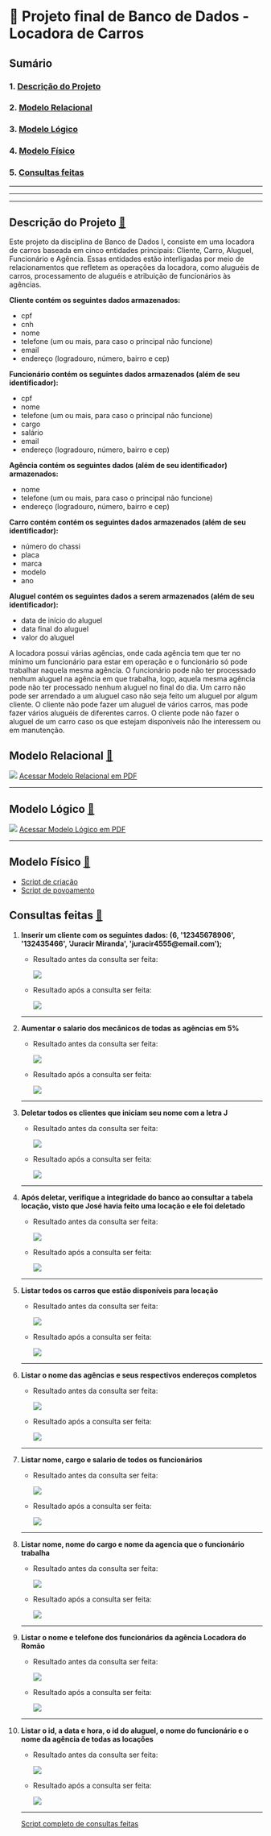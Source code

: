 # :house_with_garden: Projeto final de Banco de Dados - Locadora de Carros
## Sumário
### 1. [Descrição do Projeto](#descricao-do-projeto-house_with_garden)
### 2. [Modelo Relacional](#modelo-relacional-house_with_garden)
### 3. [Modelo Lógico](#modelo-logico-house_with_garden)
### 4. [Modelo Físico](#modelo-fisico-house_with_garden)
### 5. [Consultas feitas](#consultas-feitas-house_with_garden)

<hr>
<hr>
<hr>

## Descrição do Projeto [:house_with_garden:](#house_with_garden-projeto-final-de-banco-de-dados---locadora-de-carros)
Este projeto da disciplina de Banco de Dados I, consiste em uma locadora de carros baseada em cinco entidades principais: Cliente, Carro, Aluguel, Funcionário e Agência. Essas entidades estão interligadas por meio de relacionamentos que refletem as operações da locadora, como aluguéis de carros, processamento de aluguéis e atribuição de funcionários às agências.

<strong>Cliente contém os seguintes dados armazenados:</strong>
<ul>
<li>cpf</li>
<li>cnh</li>
<li>nome</li>
<li>telefone (um ou mais, para caso o principal não funcione)</li>
<li>email</li>
<li>endereço (logradouro, número, bairro e cep)</li>
</ul>
<strong>Funcionário contém os seguintes dados armazenados (além de seu identificador):</strong>
<ul>
  <li>cpf</li>
  <li>nome</li>
  <li>telefone (um ou mais, para caso o principal não funcione)</li>
  <li>cargo</li>
  <li>salário</li>
  <li>email</li>
  <li>endereço (logradouro, número, bairro e cep)</li>
</ul>
<strong>Agência contém os seguintes dados (além de seu identificador) armazenados:</strong>
<ul>
  <li>nome</li>
  <li>telefone (um ou mais, para caso o principal não funcione)</li>
  <li>endereço (logradouro, número, bairro e cep)</li>
</ul>

<strong>Carro contém contém os seguintes dados armazenados (além de seu identificador):</strong>
<ul>
  <li>número do chassi</li>
  <li>placa</li>
  <li>marca</li>
  <li>modelo</li>
  <li>ano</li>
</ul>

<strong>Aluguel contém os seguintes dados a serem armazenados (além de seu identificador):</strong>
<ul>
  <li>data de início do aluguel</li>
  <li>data final do aluguel</li>
  <li>valor do aluguel</li>
</ul>


A locadora possui várias agências, onde cada agência tem que ter no mínimo um funcionário para estar em operação e o funcionário só pode trabalhar naquela mesma agência.
O funcionário pode não ter processado nenhum aluguel na agência em que trabalha, logo, aquela mesma agência pode não ter processado nenhum aluguel no final do dia.
Um carro não pode ser arrendado a um aluguel caso não seja feito um aluguel por algum cliente.
O cliente não pode fazer um aluguel de vários carros, mas pode fazer vários aluguéis de diferentes carros. O cliente pode não fazer o aluguel de um carro caso os que estejam disponíveis não lhe interessem ou em manutenção.

## Modelo Relacional [:house_with_garden:](#house_with_garden-projeto-final-de-banco-de-dados---locadora-de-carros)

<img src="https://github.com/JaumCarvalho/Projeto-final-de-Banco-de-Dados/blob/master/modelos/modelo%20relacional.png">
<a href="https://github.com/JaumCarvalho/Projeto-final-de-Banco-de-Dados/blob/master/modelos/modelo%20relacional.pdf">Acessar Modelo Relacional em PDF</a>
<hr>

## Modelo Lógico [:house_with_garden:](#house_with_garden-projeto-final-de-banco-de-dados---locadora-de-carros)
<img src="https://github.com/JaumCarvalho/Projeto-final-de-Banco-de-Dados/blob/master/modelos/modelo%20l%C3%B3gico.png">
<a href="https://github.com/JaumCarvalho/Projeto-final-de-Banco-de-Dados/blob/master/modelos/modelo%20l%C3%B3gico.pdf">Acessar Modelo Lógico em PDF</a>
<hr>

## Modelo Físico [:house_with_garden:](#house_with_garden-projeto-final-de-banco-de-dados---locadora-de-carros)
<ul>
  <li><a href="https://github.com/JaumCarvalho/Projeto-final-de-Banco-de-Dados/blob/master/modelos/modelo%20f%C3%ADsico/scripts%20sql/locadora_script_criacao.sql">Script de criação</a></li>
  <li><a href="https://github.com/JaumCarvalho/Projeto-final-de-Banco-de-Dados/blob/master/modelos/modelo%20f%C3%ADsico/scripts%20sql/locadora_script_povoa.sql">Script de povoamento</a></li>
</ul>

## Consultas feitas [:house_with_garden:](#house_with_garden-projeto-final-de-banco-de-dados---locadora-de-carros)
<ol>
  <li>
    <strong>Inserir um cliente com os seguintes dados: (6, '12345678906', '132435466', 'Juracir Miranda', 'juracir4555@email.com');</strong>
    <ul>
      <li>
        <div style="display: flex; flex-direction: column;justify-content: flex-start">
          <p>Resultado antes da consulta ser feita:</p>
          <img src="https://github.com/JaumCarvalho/Projeto-final-de-Banco-de-Dados/blob/master/consultas/img/1%20consulta%20-%20antes.png">
        </div>
      </li>
      <li>
        <div style="display: flex; flex-direction: column;justify-content: flex-start">
          <p>Resultado após a consulta ser feita:</p>
          <img src="https://github.com/JaumCarvalho/Projeto-final-de-Banco-de-Dados/blob/master/consultas/img/1%20consulta%20-%20depois.png">
        </div>
      </li>
    </ul>
  </li>
  <hr>
  <li>
    <strong>Aumentar o salario dos mecânicos de todas as agências em 5%</strong>
    <ul>
      <li>
        <div style="display: flex; flex-direction: column;justify-content: flex-start">
          <p>Resultado antes da consulta ser feita:</p>
          <img src="https://github.com/JaumCarvalho/Projeto-final-de-Banco-de-Dados/blob/master/consultas/img/2%20consulta%20-%20antes.png">
        </div>
      </li>
      <li>
        <div style="display: flex; flex-direction: column;justify-content: flex-start">
          <p>Resultado após a consulta ser feita:</p>
          <img src="https://github.com/JaumCarvalho/Projeto-final-de-Banco-de-Dados/blob/master/consultas/img/2%20consulta%20-%20depois.png">
        </div>
      </li>
    </ul>
  </li>
  <hr>
  <li>
    <strong>Deletar todos os clientes que iniciam seu nome com a letra J</strong>
    <ul>
      <li>
        <div style="display: flex; flex-direction: column;justify-content: flex-start">
          <p>Resultado antes da consulta ser feita:</p>
          <img src="https://github.com/JaumCarvalho/Projeto-final-de-Banco-de-Dados/blob/master/consultas/img/3%20consulta%20-%20antes.png">
        </div>
      </li>
      <li>
        <div style="display: flex; flex-direction: column;justify-content: flex-start">
          <p>Resultado após a consulta ser feita:</p>
          <img src="https://github.com/JaumCarvalho/Projeto-final-de-Banco-de-Dados/blob/master/consultas/img/3%20consulta%20-%20depois.png">
        </div>
      </li>
    </ul>
  </li>
  <hr>
  <li>
    <strong>Após deletar, verifique a integridade do banco ao consultar a tabela locação, visto que José havia feito uma locação e ele foi deletado</strong>
    <ul>
      <li>
        <div style="display: flex; flex-direction: column;justify-content: flex-start">
          <p>Resultado antes da consulta ser feita:</p>
          <img src="https://github.com/JaumCarvalho/Projeto-final-de-Banco-de-Dados/blob/master/consultas/img/4%20consulta%20-%20antes.png">
        </div>
      </li>
      <li>
        <div style="display: flex; flex-direction: column;justify-content: flex-start">
          <p>Resultado após a consulta ser feita:</p>
          <img src="https://github.com/JaumCarvalho/Projeto-final-de-Banco-de-Dados/blob/master/consultas/img/4%20consulta%20-%20depois.png">
        </div>
      </li>
    </ul>
  </li>
  <hr>
  <li>
    <strong>Listar todos os carros que estão disponíveis para locação</strong>
    <ul>
      <li>
        <div style="display: flex; flex-direction: column;justify-content: flex-start">
          <p>Resultado antes da consulta ser feita:</p>
          <img src="https://github.com/JaumCarvalho/Projeto-final-de-Banco-de-Dados/blob/master/consultas/img/5%20consulta%20-%20antes.png">
        </div>
      </li>
      <li>
        <div style="display: flex; flex-direction: column;justify-content: flex-start">
          <p>Resultado após a consulta ser feita:</p>
          <img src="https://github.com/JaumCarvalho/Projeto-final-de-Banco-de-Dados/blob/master/consultas/img/5%20consulta%20-%20depois.png">
        </div>
      </li>
    </ul>
  </li>
  <hr>
  <li>
    <strong>Listar o nome das agências e seus respectivos endereços completos</strong>
    <ul>
      <li>
        <div style="display: flex; flex-direction: column;justify-content: flex-start">
          <p>Resultado antes da consulta ser feita:</p>
          <img src="https://github.com/JaumCarvalho/Projeto-final-de-Banco-de-Dados/blob/master/consultas/img/6%20consulta%20-%20antes.png">
        </div>
      </li>
      <li>
        <div style="display: flex; flex-direction: column;justify-content: flex-start">
          <p>Resultado após a consulta ser feita:</p>
          <img src="https://github.com/JaumCarvalho/Projeto-final-de-Banco-de-Dados/blob/master/consultas/img/6%20consulta%20-%20depois.png">
        </div>
      </li>
    </ul>
  </li>
  <hr>
  <li>
    <strong>Listar nome, cargo e salario de todos os funcionários</strong>
    <ul>
      <li>
        <div style="display: flex; flex-direction: column;justify-content: flex-start">
          <p>Resultado antes da consulta ser feita:</p>
          <img src="https://github.com/JaumCarvalho/Projeto-final-de-Banco-de-Dados/blob/master/consultas/img/7%20consulta%20-%20antes.png">
        </div>
      </li>
      <li>
        <div style="display: flex; flex-direction: column;justify-content: flex-start">
          <p>Resultado após a consulta ser feita:</p>
          <img src="https://github.com/JaumCarvalho/Projeto-final-de-Banco-de-Dados/blob/master/consultas/img/7%20consulta%20-%20depois.png">
        </div>
      </li>
    </ul>
  </li>
  <hr>
  <li>
    <strong>Listar nome, nome do cargo e nome da agencia que o funcionário trabalha</strong>
    <ul>
      <li>
        <div style="display: flex; flex-direction: column;justify-content: flex-start">
          <p>Resultado antes da consulta ser feita:</p>
          <img src="https://github.com/JaumCarvalho/Projeto-final-de-Banco-de-Dados/blob/master/consultas/img/8%20consulta%20-%20antes.png">
        </div>
      </li>
      <li>
        <div style="display: flex; flex-direction: column;justify-content: flex-start">
          <p>Resultado após a consulta ser feita:</p>
          <img src="https://github.com/JaumCarvalho/Projeto-final-de-Banco-de-Dados/blob/master/consultas/img/8%20consulta%20-%20depois.png">
        </div>
      </li>
    </ul>
  </li>
  <hr>
  <li>
    <strong>Listar o nome e telefone dos funcionários da agência Locadora do Romão</strong>
    <ul>
      <li>
        <div style="display: flex; flex-direction: column;justify-content: flex-start">
          <p>Resultado antes da consulta ser feita:</p>
          <img src="https://github.com/JaumCarvalho/Projeto-final-de-Banco-de-Dados/blob/master/consultas/img/9%20consulta%20-%20antes.png">
        </div>
      </li>
      <li>
        <div style="display: flex; flex-direction: column;justify-content: flex-start">
          <p>Resultado após a consulta ser feita:</p>
          <img src="https://github.com/JaumCarvalho/Projeto-final-de-Banco-de-Dados/blob/master/consultas/img/9%20consulta%20-%20depois.png">
        </div>
      </li>
    </ul>
  </li>
  <hr>
  <li>
    <strong>Listar o id, a data e hora, o id do aluguel, o nome do funcionário e o nome da agência de todas as locações</strong>
    <ul>
      <li>
        <div style="display: flex; flex-direction: column;justify-content: flex-start">
          <p>Resultado antes da consulta ser feita:</p>
          <img src="https://github.com/JaumCarvalho/Projeto-final-de-Banco-de-Dados/blob/master/consultas/img/10%20consulta%20-%20antes.png">
        </div>
      </li>
      <li>
        <div style="display: flex; flex-direction: column;justify-content: flex-start">
          <p>Resultado após a consulta ser feita:</p>
          <img src="https://github.com/JaumCarvalho/Projeto-final-de-Banco-de-Dados/blob/master/consultas/img/10%20consulta%20-%20depois.png">
        </div>
      </li>
    </ul>
  </li>
  <hr>
<a href="https://github.com/JaumCarvalho/Projeto-final-de-Banco-de-Dados/blob/master/consultas/script_de_consultas.sql">Script completo de consultas feitas</a>
</ol>